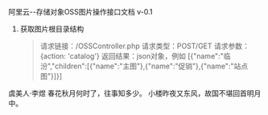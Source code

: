 阿里云--存储对象OSS图片操作接口文档 v-0.1
1. 获取图片根目录结构
	> 请求链接：/OSSController.php
	> 请求类型：POST/GET
	> 请求参数：{action: 'catalog'}
	> 返回结果：json对象，例如
		[{"name":"临汾","children":[{"name":"主图"},{"name":"促销"},{"name":"站点图"}]}]

虞美人·李煜
春花秋月何时了，往事知多少。
小楼昨夜又东风，故国不堪回首明月中。
